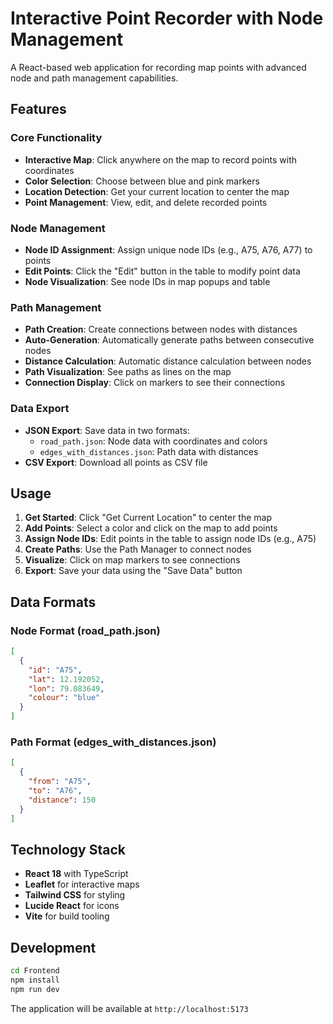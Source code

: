 # Interactive Point Recorder with Node Management

A React-based web application for recording map points with advanced node and path management capabilities.

## Features

### Core Functionality
- **Interactive Map**: Click anywhere on the map to record points with coordinates
- **Color Selection**: Choose between blue and pink markers
- **Location Detection**: Get your current location to center the map
- **Point Management**: View, edit, and delete recorded points

### Node Management
- **Node ID Assignment**: Assign unique node IDs (e.g., A75, A76, A77) to points
- **Edit Points**: Click the "Edit" button in the table to modify point data
- **Node Visualization**: See node IDs in map popups and table

### Path Management
- **Path Creation**: Create connections between nodes with distances
- **Auto-Generation**: Automatically generate paths between consecutive nodes
- **Distance Calculation**: Automatic distance calculation between nodes
- **Path Visualization**: See paths as lines on the map
- **Connection Display**: Click on markers to see their connections

### Data Export
- **JSON Export**: Save data in two formats:
  - `road_path.json`: Node data with coordinates and colors
  - `edges_with_distances.json`: Path data with distances
- **CSV Export**: Download all points as CSV file

## Usage

1. **Get Started**: Click "Get Current Location" to center the map
2. **Add Points**: Select a color and click on the map to add points
3. **Assign Node IDs**: Edit points in the table to assign node IDs (e.g., A75)
4. **Create Paths**: Use the Path Manager to connect nodes
5. **Visualize**: Click on map markers to see connections
6. **Export**: Save your data using the "Save Data" button

## Data Formats

### Node Format (road_path.json)
```json
[
  {
    "id": "A75",
    "lat": 12.192052,
    "lon": 79.083649,
    "colour": "blue"
  }
]
```

### Path Format (edges_with_distances.json)
```json
[
  {
    "from": "A75",
    "to": "A76",
    "distance": 150
  }
]
```

## Technology Stack

- **React 18** with TypeScript
- **Leaflet** for interactive maps
- **Tailwind CSS** for styling
- **Lucide React** for icons
- **Vite** for build tooling

## Development

```bash
cd Frontend
npm install
npm run dev
```

The application will be available at `http://localhost:5173`